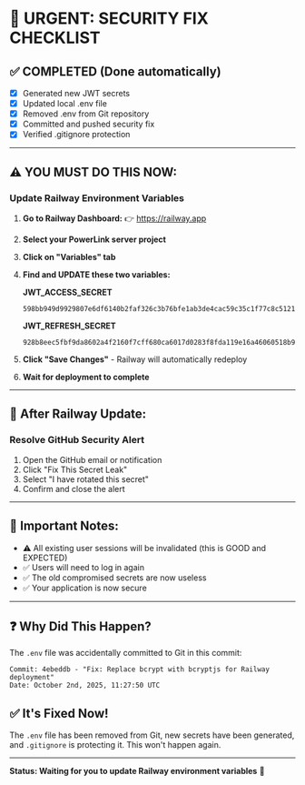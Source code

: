# 🚨 URGENT: SECURITY FIX CHECKLIST

## ✅ COMPLETED (Done automatically)
- [x] Generated new JWT secrets
- [x] Updated local .env file
- [x] Removed .env from Git repository
- [x] Committed and pushed security fix
- [x] Verified .gitignore protection

---

## ⚠️ YOU MUST DO THIS NOW:

### Update Railway Environment Variables

1. **Go to Railway Dashboard:**
   👉 https://railway.app

2. **Select your PowerLink server project**

3. **Click on "Variables" tab**

4. **Find and UPDATE these two variables:**

   **JWT_ACCESS_SECRET**
   ```
   598bb949d9929807e6df6140b2faf326c3b76bfe1ab3de4cac59c35c1f77c8c51210633f45dea166b1d9a8d00570a16c162b4f5e7620902359bc42a44f3b6587
   ```

   **JWT_REFRESH_SECRET**
   ```
   928b8eec5fbf9da8602a4f2160f7cff680ca6017d0283f8fda119e16a46060518b9a7ead1e75d53e7451ec3020b669900f6c1a12d57131081d7675f8c1d39487
   ```

5. **Click "Save Changes"** - Railway will automatically redeploy

6. **Wait for deployment to complete**

---

## 🎯 After Railway Update:

### Resolve GitHub Security Alert

1. Open the GitHub email or notification
2. Click "Fix This Secret Leak"
3. Select "I have rotated this secret"
4. Confirm and close the alert

---

## 📝 Important Notes:

- ⚠️ All existing user sessions will be invalidated (this is GOOD and EXPECTED)
- ✅ Users will need to log in again
- ✅ The old compromised secrets are now useless
- ✅ Your application is now secure

---

## ❓ Why Did This Happen?

The `.env` file was accidentally committed to Git in this commit:
```
Commit: 4ebeddb - "Fix: Replace bcrypt with bcryptjs for Railway deployment"
Date: October 2nd, 2025, 11:27:50 UTC
```

## ✅ It's Fixed Now!

The `.env` file has been removed from Git, new secrets have been generated, and `.gitignore` is protecting it. This won't happen again.

---

**Status: Waiting for you to update Railway environment variables** 🔄
